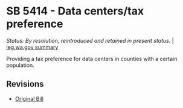 # SB 5414 - Data centers/tax preference
*Status: By resolution, reintroduced and retained in present status.* | [leg.wa.gov summary](https://app.leg.wa.gov/billsummary?BillNumber=5414&Year=2021)

Providing a tax preference for data centers in counties with a certain population.

## Revisions
* [Original Bill](1/)